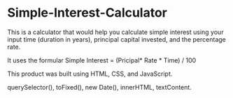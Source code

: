 # Simple-Interest-Calculator
This is a calculator that would help you calculate simple interest using 
your input time (duration in years), principal capital invested, and the percentage rate.


It uses the formular Simple Interest = (Pricipal* Rate * Time) / 100

This product was built using HTML, CSS, and JavaScript.

querySelector(), toFixed(), new Date(), innerHTML, textContent.
